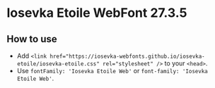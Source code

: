 # Iosevka Etoile WebFont 27.3.5

## How to use

- Add `<link href="https://iosevka-webfonts.github.io/iosevka-etoile/iosevka-etoile.css" rel="stylesheet" />` to your `<head>`.
- Use `fontFamily: 'Iosevka Etoile Web'` or `font-family: 'Iosevka Etoile Web'`.
